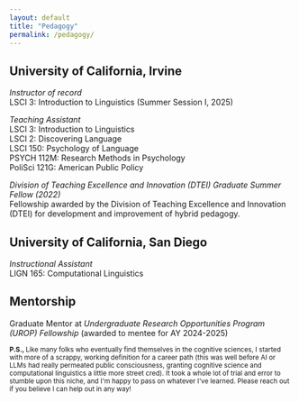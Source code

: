 ```yaml
---
layout: default
title: "Pedagogy"
permalink: /pedagogy/
---
```


<h2 class="pub-header"> University of California, Irvine </h2>

<div class="presentation-entry">
<p> <em> Instructor of record  </em> <br>
LSCI 3: Introduction to Linguistics (Summer Session I, 2025) </p>

<p> <em> Teaching Assistant </em> <br>
LSCI 3: Introduction to Linguistics <br>
LSCI 2: Discovering Language <br>
LSCI 150: Psychology of Language  <br>
PSYCH 112M: Research Methods in Psychology <br>
PoliSci 121G: American Public Policy  <br> </p>

<p> <em> Division of Teaching Excellence and Innovation (DTEI) Graduate Summer Fellow (2022) </em> <br>
Fellowship awarded by the Division of Teaching Excellence and Innovation (DTEI) for development and improvement of hybrid pedagogy. </p>


<h2 class="pub-header"> University of California, San Diego </h2>

<p> <em> Instructional Assistant </em> <br>
LIGN 165: Computational Linguistics </p>


<h2 class="pub-header"> Mentorship </h2>

<p> Graduate Mentor at <em> Undergraduate Research Opportunities Program (UROP) Fellowship </em> (awarded to mentee for AY 2024-2025) </p>

<p> <small> <strong> P.S., </strong>  Like many folks who eventually find themselves in the cognitive sciences, I started with more of a scrappy, working definition for a career path (this was well before AI or LLMs had really permeated public consciousness, granting cognitive science and computational linguistics a little more street cred). It took a whole lot of trial and error to stumble upon this niche, and I'm happy to pass on whatever I've learned. Please reach out if you believe I can help out in any way! </small> </p>

</div>





